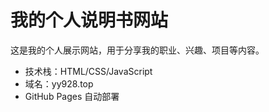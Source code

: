 # 我的个人说明书网站

这是我的个人展示网站，用于分享我的职业、兴趣、项目等内容。
- 技术栈：HTML/CSS/JavaScript
- 域名：yy928.top
- GitHub Pages 自动部署
